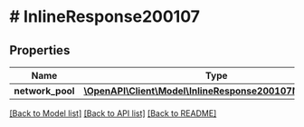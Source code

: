 # # InlineResponse200107

## Properties

Name | Type | Description | Notes
------------ | ------------- | ------------- | -------------
**network_pool** | [**\OpenAPI\Client\Model\InlineResponse200107NetworkPool**](InlineResponse200107NetworkPool.md) |  | [optional]

[[Back to Model list]](../../README.md#models) [[Back to API list]](../../README.md#endpoints) [[Back to README]](../../README.md)
